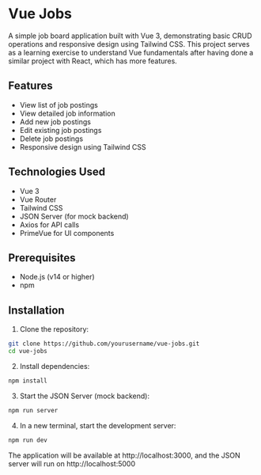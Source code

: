 # Vue Jobs

A simple job board application built with Vue 3, demonstrating basic CRUD operations and responsive design using Tailwind CSS. This project serves as a learning exercise to understand Vue fundamentals after having done a similar project with React, which has more features. 

## Features

- View list of job postings
- View detailed job information
- Add new job postings
- Edit existing job postings
- Delete job postings
- Responsive design using Tailwind CSS

## Technologies Used

- Vue 3
- Vue Router
- Tailwind CSS
- JSON Server (for mock backend)
- Axios for API calls
- PrimeVue for UI components

## Prerequisites

- Node.js (v14 or higher)
- npm

## Installation

1. Clone the repository:
```sh
git clone https://github.com/yourusername/vue-jobs.git
cd vue-jobs
```
2. Install dependencies:
```sh
npm install
```
3. Start the JSON Server (mock backend):
```sh
npm run server
```
4. In a new terminal, start the development server:
```sh
npm run dev
```
The application will be available at http://localhost:3000, and the JSON server will run on http://localhost:5000
